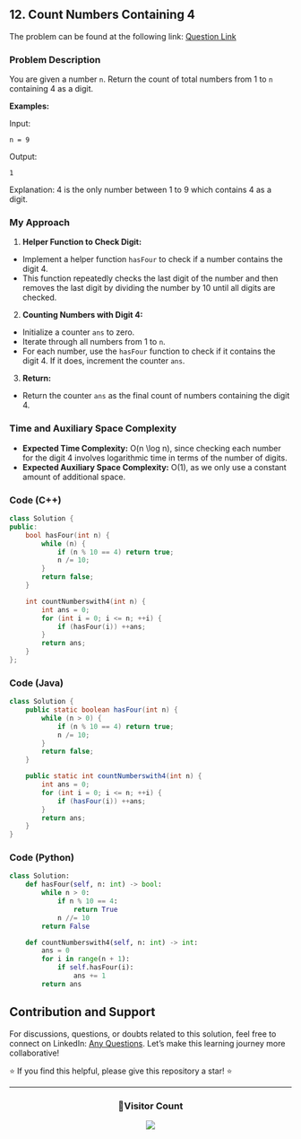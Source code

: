 ## 12. Count Numbers Containing 4

The problem can be found at the following link: [Question Link](https://www.geeksforgeeks.org/problems/count-numbers-containing-43022/1)

### Problem Description

You are given a number `n`. Return the count of total numbers from 1 to `n` containing 4 as a digit.

**Examples:**

Input:

```
n = 9
```

Output:

```
1
```

Explanation:
4 is the only number between 1 to 9 which contains 4 as a digit.

### My Approach

1. **Helper Function to Check Digit:**

- Implement a helper function `hasFour` to check if a number contains the digit 4.
- This function repeatedly checks the last digit of the number and then removes the last digit by dividing the number by 10 until all digits are checked.

2. **Counting Numbers with Digit 4:**

- Initialize a counter `ans` to zero.
- Iterate through all numbers from 1 to `n`.
- For each number, use the `hasFour` function to check if it contains the digit 4. If it does, increment the counter `ans`.

3. **Return:**

- Return the counter `ans` as the final count of numbers containing the digit 4.

### Time and Auxiliary Space Complexity

- **Expected Time Complexity:** O(n \log n), since checking each number for the digit 4 involves logarithmic time in terms of the number of digits.
- **Expected Auxiliary Space Complexity:** O(1), as we only use a constant amount of additional space.

### Code (C++)

```cpp
class Solution {
public:
    bool hasFour(int n) {
        while (n) {
            if (n % 10 == 4) return true;
            n /= 10;
        }
        return false;
    }

    int countNumberswith4(int n) {
        int ans = 0;
        for (int i = 0; i <= n; ++i) {
            if (hasFour(i)) ++ans;
        }
        return ans;
    }
};
```

### Code (Java)

```java
class Solution {
    public static boolean hasFour(int n) {
        while (n > 0) {
            if (n % 10 == 4) return true;
            n /= 10;
        }
        return false;
    }

    public static int countNumberswith4(int n) {
        int ans = 0;
        for (int i = 0; i <= n; ++i) {
            if (hasFour(i)) ++ans;
        }
        return ans;
    }
}
```

### Code (Python)

```python
class Solution:
    def hasFour(self, n: int) -> bool:
        while n > 0:
            if n % 10 == 4:
                return True
            n //= 10
        return False

    def countNumberswith4(self, n: int) -> int:
        ans = 0
        for i in range(n + 1):
            if self.hasFour(i):
                ans += 1
        return ans
```

## Contribution and Support

For discussions, questions, or doubts related to this solution, feel free to connect on LinkedIn: [Any Questions](https://www.linkedin.com/in/patel-hetkumar-sandipbhai-8b110525a/). Let’s make this learning journey more collaborative!

⭐ If you find this helpful, please give this repository a star! ⭐

---

<div align="center">
  <h3><b>📍Visitor Count</b></h3>
</div>

<p align="center">
  <img src="https://profile-counter.glitch.me/Hunterdii/count.svg" />
</p>
